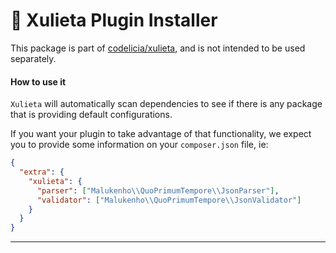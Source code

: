 🥡 Xulieta Plugin Installer
===========================

This package is part of [codelicia/xulieta][1], and is not intended
to be used separately.

#### How to use it

`Xulieta` will automatically scan dependencies to see if there is 
any package that is providing default configurations.

If you want your plugin to take advantage of that functionality,
we expect you to provide some information on your `composer.json`
file, ie:

```json
{
  "extra": {
    "xulieta": {
      "parser": ["Malukenho\\QuoPrimumTempore\\JsonParser"],
      "validator": ["Malukenho\\QuoPrimumTempore\\JsonValidator"]
    }
  }
}
```

---
[1]: https://github.com/codelicia/xulieta


